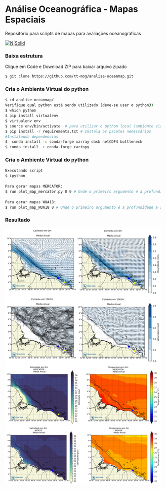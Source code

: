 # Análise Oceanográfica - Mapas Espaciais
Repositório para scripts de mapas para avaliações oceanográficas

[![N|Solid](https://www.tetratech.com/cs/ttcom/img/tetratech-50th.png)](https://tetratech.com)

### Baixa estrutura 
Clique em Code e Download ZIP para baixar arquivo zipado 

```sh
$ git clone https://github.com/tt-mog/analise-oceanmap.git
```
### Cria o Ambiente Virtual do python
```sh
$ cd analise-oceanmap/
Verifique qual python está sendo utilizado (deve-se usar o python3)
$ which python
$ pip install virtualenv
$ virtualenv env
$ source env/bin/activate  # para utilizar o python local (ambiente virtual)
$ pip install -r requirements.txt # Instala os pacotes necessários
#Instalando dependencias 
$  conda install -c conda-forge xarray dask netCDF4 bottleneck 
$ conda install -c conda-forge cartopy

```

### Cria o Ambiente Virtual do python
```sh
Executando script
$ ipython 

Para gerar mapas MERCATOR:
$ run plot_map_mercator.py 0 0 # Onde o primeiro argumento é a profundidade a ser analisada e o segundo o tipo de quiver (exemplos abaixo)

Para gerar mapas WOA18:
$ run plot_map_WOA18 0 # Onde o primeiro argumento é a profundidade a ser analisada

```

### Resultado
![alt text](https://github.com/tt-mog/analise-oceanmap/blob/master/resultados/corr_sup.png)
![alt text](https://github.com/tt-mog/analise-oceanmap/blob/master/resultados/corr_1000m.png)
![alt text](https://github.com/tt-mog/analise-oceanmap/blob/master/resultados/temp_sal_merc.png)
![alt text](https://github.com/tt-mog/analise-oceanmap/blob/master/resultados/temp_sal_woa18.png)



